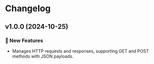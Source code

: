 # Changelog

## v1.0.0 (2024-10-25)

### 🚀 New Features
 - Manages HTTP requests and responses, supporting GET and POST methods with JSON payloads.
